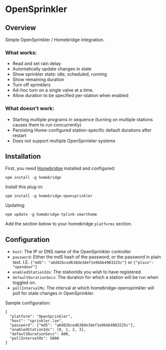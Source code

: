 # OpenSprinkler

## Overview

Simple OpenSprinkler / Homebridge integration.

### What works:

- Read and set rain delay
- Automatically update changes in state
- Show sprinkler state: idle, scheduled, running
- Show remaining duration
- Turn off sprinklers
- Ad-hoc turn on a single valve at a time.
- Allow duration to be specified per-station when enabled

### What doesn't work:

- Starting multiple programs in sequence (turning on multiple stations causes them to run concurrently)
- Persisting Home-configured station-specific default durations after restart
- Does not support multiple OpenSprinkler systems

## Installation

First, you need [Homebridge](https://github.com/nfarina/homebridge) installed and configured:

```
npm install -g homebridge
```

Install this plug-in:

```
npm install -g homebridge-opensprinkler
```

Updating:

```
npm update -g homebridge-tplink-smarthome
```

Add the section below to your homebridge `platforms` section.

## Configuration

- `host`: The IP or DNS name of the OpenSprinkler controller
- `password`: Either the md5 hash of the password, or the password in plain text. I.E. `{"md5": "a6d82bced638de3def1e9bbb4983225c"}` or `{"plain": "opendoor"}`
- `enabledStationIds`: The stationIds you wish to have registered.
- `defaultDurationSecs`: The duration for which a station will be run when toggled on.
- `pollIntervalMs`: The interval at which homebridge-opensprinkler will poll for state changes in OpenSprinkler.

Sample configuration:

```
{
  "platform": "OpenSprinkler",
  "host": "sprinkler.lan",
  "password": {"md5": "a6d82bced638de3def1e9bbb4983225c"},
  "enabledStationIds": [0, 1, 2, 3],
  "defaultDurationSecs": 600,
  "pollIntervalMs": 5000
}
```


